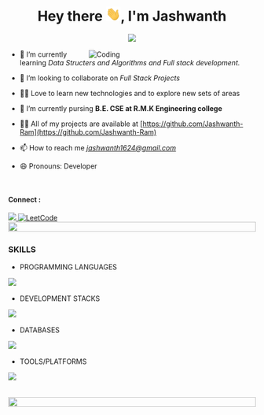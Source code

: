 <h1 align="center">Hey there <img src="https://raw.githubusercontent.com/ABSphreak/ABSphreak/master/gifs/Hi.gif" width="30px">, I'm Jashwanth</h1>
<p align="center">
  <a href="https://github.com/Ratheshan03/readme-typing-svg"><img src="https://readme-typing-svg.herokuapp.com?lines=Computer+Science+Undergraduate;Aspiring+Software+Engineer&center=true&width=500&height=50"></a>
</p>


<img align="right" alt="Coding" width="340" src="https://user-images.githubusercontent.com/74038190/229223263-cf2e4b07-2615-4f87-9c38-e37600f8381a.gif">


- 🌱 I’m currently learning *Data Structers and Algorithms and Full stack development.*

- 🤝 I’m looking to collaborate on *Full Stack Projects*

- 👨‍💻 Love to learn new technologies and to explore new sets of areas

- 🔭 I’m currently pursing  **B.E. CSE at R.M.K Engineering college**
  
- 👨‍💻 All of my projects are available at [https://github.com/Jashwanth-Ram](https://github.com/Jashwanth-Ram)

- 📫 How to reach me *jashwanth1624@gmail.com*

-  😄 Pronouns: Developer 
  
<br>
<h4>Connect : </h4>

<a href="mailto:jashwanth1624@gmail.com">
    <img src="https://skillicons.dev/icons?i=gmail" />
  </a>


<a href="https://leetcode.com/YOUR_LEETCODE_USERNAME">
    <img src="https://upload.wikimedia.org/wikipedia/commons/8/8e/LeetCode_Logo_1.png" width="45" height="45" alt="LeetCode" />
</a>


<img src="https://i.imgur.com/dBaSKWF.gif" height="20" width="100%">

<h3 align="left"><b>SKILLS</b></h3>

- PROGRAMMING LANGUAGES
<p align="left">
  <a href="https://skillicons.dev">
    <img src="https://skillicons.dev/icons?i=c,cpp,python,java,js" />
  </a>
</p>

- DEVELOPMENT STACKS
<p align="left">
  <a href="https://skillicons.dev">
    <img src="https://skillicons.dev/icons?i=html,css,tailwind,react,next,prisma,express,hibernate,nodejs" />
  </a>
</p>

- DATABASES
<p align="left">
  <a href="https://skillicons.dev">
    <img src="https://skillicons.dev/icons?i=mysql,mongodb" />
  </a>
</p>

- TOOLS/PLATFORMS
<p align="left">
  <a href="https://skillicons.dev">
    <img src="https://skillicons.dev/icons?i=git,github,firebase,idea,vscode,netlify" />
  </a>
</p>
<br/>

<img src="https://i.imgur.com/dBaSKWF.gif" height="20" width="100%">
